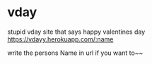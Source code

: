 # vday
stupid vday site that says happy valentines day
https://vdayy.herokuapp.com/:name

write the persons Name in url if you want to~~